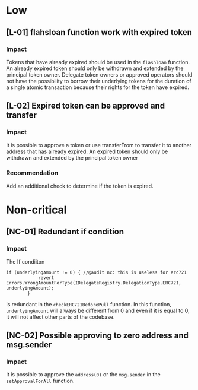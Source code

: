 
# Low
## [L-01] flahsloan function work with expired token
### Impact
Tokens that have already expired  should be used in the `flashloan` function. An already expired token should only be withdrawn and extended by the principal token owner. Delegate token owners or approved operators should not have the possibility to borrow their underlying tokens for the duration of a single atomic transaction because their rights for the token have expired.

## [L-02] Expired token can be approved and transfer
### Impact 
It is possible to approve a token or use transferFrom to transfer it to another address that has already expired. An expired token should only be withdrawn and extended by the principal token owner

### Recommendation
Add an additional check to determine if the token is expired.

# Non-critical
## [NC-01] Redundant if condition 
### Impact 
The If condiiton 

```solidity
if (underlyingAmount != 0) { //@audit nc: this is useless for erc721
            revert Errors.WrongAmountForType(IDelegateRegistry.DelegationType.ERC721, underlyingAmount);
        }
```

is redundant in the `checkERC721BeforePull` function. In this function, `underlyingAmount` will always be different from 0 and even if it is equal to 0, it will not affect other parts of the codebase.

## [NC-02] Possible approving to zero address and msg.sender
### Impact 
It is possible to approve the `address(0)` or the `msg.sender` in the `setApprovalForAll` function.